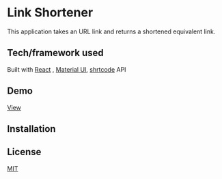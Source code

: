 # Link Shortener
This application takes an URL link and returns a shortened equivalent link.

## Tech/framework used
Built with [React](https://reactjs.org/) , [Material UI](https://mui.com/), [shrtcode](https://shrtco.de/docs/) API

## Demo
[View](https://shorten-url-link.netlify.app/)

## Installation

## License
[MIT](https://mit-license.org/)
